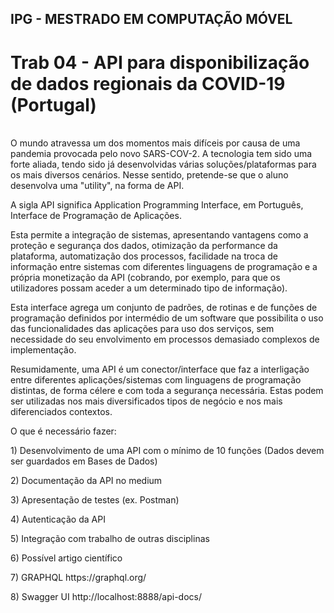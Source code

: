 ## IPG - MESTRADO EM COMPUTAÇÃO MÓVEL

# Trab 04 - API para disponibilização de dados regionais da COVID-19 (Portugal)
<br/>
O mundo atravessa um dos momentos mais difíceis por causa de uma pandemia provocada pelo novo SARS-COV-2. A tecnologia tem sido uma forte aliada, tendo sido já desenvolvidas várias soluções/plataformas para os mais diversos cenários. Nesse sentido, pretende-se que o aluno desenvolva uma "utility", na forma de API.

A sigla API significa Application Programming Interface, em Português, Interface de Programação de Aplicações.

Esta permite a integração de sistemas, apresentando vantagens como a proteção e segurança dos dados, otimização da performance da plataforma, automatização dos processos, facilidade na troca de informação entre sistemas com diferentes linguagens de programação e a própria monetização da API (cobrando, por exemplo, para que os utilizadores possam aceder a um determinado tipo de informação).

Esta interface agrega um conjunto de padrões, de rotinas e de funções de programação definidos por intermédio de um software que possibilita o uso das funcionalidades das aplicações para uso dos serviços, sem necessidade do seu envolvimento em processos demasiado complexos de implementação.

Resumidamente, uma API é um conector/interface que faz a interligação entre diferentes aplicações/sistemas com linguagens de programação distintas, de forma célere e com toda a segurança necessária. Estas podem ser utilizadas nos mais diversificados tipos de negócio e nos mais diferenciados contextos.

<p>O que é necessário fazer:</p>
<p>1) Desenvolvimento de uma API com o mínimo de 10 funções (Dados devem ser guardados em Bases de Dados)</p>
<p>2) Documentação da API no medium</p>
<p>3) Apresentação de testes (ex. Postman)</p>
<p>4) Autenticação da API</p>
<p>5) Integração com trabalho de outras disciplinas</p>
<p>6) Possível artigo científico</p>
<p>7) GRAPHQL https://graphql.org/</p>
<p>8) Swagger UI http://localhost:8888/api-docs/</p>